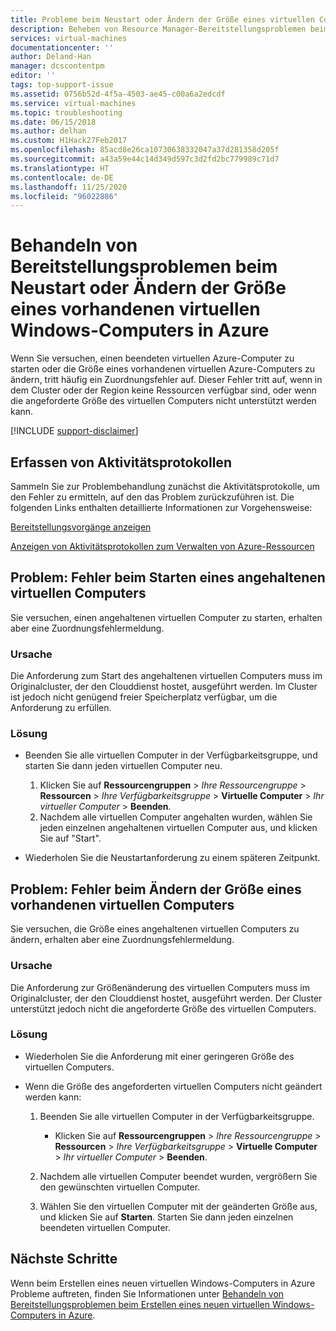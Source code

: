 ```yaml
---
title: Probleme beim Neustart oder Ändern der Größe eines virtuellen Computers in Azure | Microsoft Docs
description: Beheben von Resource Manager-Bereitstellungsproblemen beim Neustart oder Ändern der Größe eines vorhandenen virtuellen Computers in Azure
services: virtual-machines
documentationcenter: ''
author: Deland-Han
manager: dcscontentpm
editor: ''
tags: top-support-issue
ms.assetid: 0756b52d-4f5a-4503-ae45-c00a6a2edcdf
ms.service: virtual-machines
ms.topic: troubleshooting
ms.date: 06/15/2018
ms.author: delhan
ms.custom: H1Hack27Feb2017
ms.openlocfilehash: 85acd8e26ca10730638332047a37d281358d205f
ms.sourcegitcommit: a43a59e44c14d349d597c3d2fd2bc779989c71d7
ms.translationtype: HT
ms.contentlocale: de-DE
ms.lasthandoff: 11/25/2020
ms.locfileid: "96022886"
---
```

# <a name="troubleshoot-deployment-issues-with-restarting-or-resizing-an-existing-windows-vm-in-azure"></a>Behandeln von Bereitstellungsproblemen beim Neustart oder Ändern der Größe eines vorhandenen virtuellen Windows-Computers in Azure
Wenn Sie versuchen, einen beendeten virtuellen Azure-Computer zu starten oder die Größe eines vorhandenen virtuellen Azure-Computers zu ändern, tritt häufig ein Zuordnungsfehler auf. Dieser Fehler tritt auf, wenn in dem Cluster oder der Region keine Ressourcen verfügbar sind, oder wenn die angeforderte Größe des virtuellen Computers nicht unterstützt werden kann.

[!INCLUDE [support-disclaimer](../../../includes/support-disclaimer.md)]

## <a name="collect-activity-logs"></a>Erfassen von Aktivitätsprotokollen
Sammeln Sie zur Problembehandlung zunächst die Aktivitätsprotokolle, um den Fehler zu ermitteln, auf den das Problem zurückzuführen ist. Die folgenden Links enthalten detaillierte Informationen zur Vorgehensweise:

[Bereitstellungsvorgänge anzeigen](../../azure-resource-manager/templates/deployment-history.md)

[Anzeigen von Aktivitätsprotokollen zum Verwalten von Azure-Ressourcen](../../azure-resource-manager/management/view-activity-logs.md)

## <a name="issue-error-when-starting-a-stopped-vm"></a>Problem: Fehler beim Starten eines angehaltenen virtuellen Computers
Sie versuchen, einen angehaltenen virtuellen Computer zu starten, erhalten aber eine Zuordnungsfehlermeldung.

### <a name="cause"></a>Ursache
Die Anforderung zum Start des angehaltenen virtuellen Computers muss im Originalcluster, der den Clouddienst hostet, ausgeführt werden. Im Cluster ist jedoch nicht genügend freier Speicherplatz verfügbar, um die Anforderung zu erfüllen.

### <a name="resolution"></a>Lösung
* Beenden Sie alle virtuellen Computer in der Verfügbarkeitsgruppe, und starten Sie dann jeden virtuellen Computer neu.
  
  1. Klicken Sie auf **Ressourcengruppen** > *Ihre Ressourcengruppe* > **Ressourcen** > *Ihre Verfügbarkeitsgruppe* > **Virtuelle Computer** > *Ihr virtueller Computer* > **Beenden**.
  2. Nachdem alle virtuellen Computer angehalten wurden, wählen Sie jeden einzelnen angehaltenen virtuellen Computer aus, und klicken Sie auf "Start".
* Wiederholen Sie die Neustartanforderung zu einem späteren Zeitpunkt.

## <a name="issue-error-when-resizing-an-existing-vm"></a>Problem: Fehler beim Ändern der Größe eines vorhandenen virtuellen Computers
Sie versuchen, die Größe eines angehaltenen virtuellen Computers zu ändern, erhalten aber eine Zuordnungsfehlermeldung.

### <a name="cause"></a>Ursache
Die Anforderung zur Größenänderung des virtuellen Computers muss im Originalcluster, der den Clouddienst hostet, ausgeführt werden. Der Cluster unterstützt jedoch nicht die angeforderte Größe des virtuellen Computers.

### <a name="resolution"></a>Lösung
* Wiederholen Sie die Anforderung mit einer geringeren Größe des virtuellen Computers.
* Wenn die Größe des angeforderten virtuellen Computers nicht geändert werden kann:
  
  1. Beenden Sie alle virtuellen Computer in der Verfügbarkeitsgruppe.
     
     * Klicken Sie auf **Ressourcengruppen** > *Ihre Ressourcengruppe* > **Ressourcen** > *Ihre Verfügbarkeitsgruppe* > **Virtuelle Computer** > *Ihr virtueller Computer* > **Beenden**.
  2. Nachdem alle virtuellen Computer beendet wurden, vergrößern Sie den gewünschten virtuellen Computer.
  3. Wählen Sie den virtuellen Computer mit der geänderten Größe aus, und klicken Sie auf **Starten**. Starten Sie dann jeden einzelnen beendeten virtuellen Computer.

## <a name="next-steps"></a>Nächste Schritte
Wenn beim Erstellen eines neuen virtuellen Windows-Computers in Azure Probleme auftreten, finden Sie Informationen unter [Behandeln von Bereitstellungsproblemen beim Erstellen eines neuen virtuellen Windows-Computers in Azure](./troubleshoot-deployment-new-vm-windows.md).
